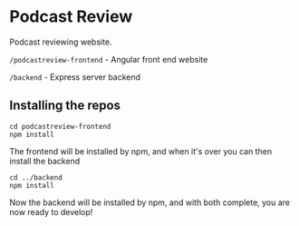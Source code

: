 # Podcast Review

Podcast reviewing website.

`/podcastreview-frontend` - Angular front end website

`/backend` - Express server backend

## Installing the repos

```
cd podcastreview-frontend
npm install
```

The frontend will be installed by npm, and when it's over you can then install the backend

```
cd ../backend
npm install
```

Now the backend will be installed by npm, and with both complete, you are now ready to develop!
